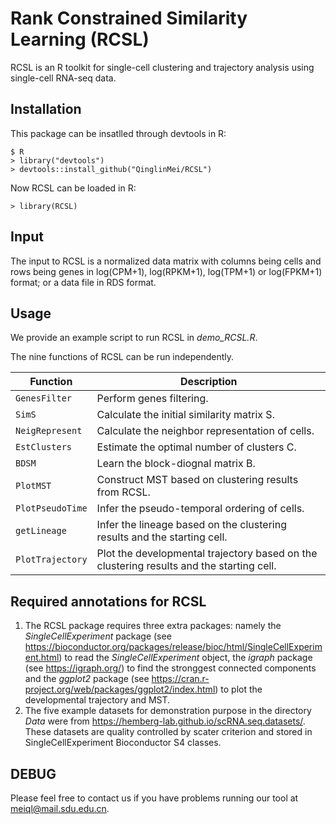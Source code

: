 # Rank Constrained Similarity Learning (RCSL)
RCSL is an R toolkit for single-cell clustering and trajectory analysis using single-cell RNA-seq data.

## Installation
This package can be insatlled through devtools in R:
```{r}
$ R
> library("devtools")
> devtools::install_github("QinglinMei/RCSL")
```
Now RCSL can be loaded in R:
```{r}
> library(RCSL)
```
## Input

The input to RCSL is a normalized data matrix with columns being cells and rows being genes in log(CPM+1), log(RPKM+1), log(TPM+1) or log(FPKM+1) format; or a data file in RDS format.

## Usage

We provide an example script to run RCSL in *demo_RCSL.R*. 

The nine functions of RCSL can be run independently.

Function | Description
-----------|----------
`GenesFilter` | Perform genes filtering.
`SimS` | Calculate the initial similarity matrix S.
`NeigRepresent` | Calculate the neighbor representation of cells.
`EstClusters` | Estimate the optimal number of clusters C.
`BDSM` | Learn the block-diognal matrix B.
`PlotMST` | Construct MST based on clustering results from RCSL.
`PlotPseudoTime` | Infer the pseudo-temporal ordering of cells.
`getLineage` | Infer the lineage based on the clustering results and the starting cell.
`PlotTrajectory` | Plot the developmental trajectory based on the clustering results and the starting cell.

## Required annotations for RCSL

1) The RCSL package requires three extra packages: namely the *SingleCellExperiment* package (see https://bioconductor.org/packages/release/bioc/html/SingleCellExperiment.html) to read the *SingleCellExperiment* object, the *igraph* package (see https://igraph.org/) to find the stronggest connected components and the *ggplot2* package (see https://cran.r-project.org/web/packages/ggplot2/index.html) to plot the developmental trajectory and MST.
2) The five example datasets for demonstration purpose in the directory *Data* were from https://hemberg-lab.github.io/scRNA.seq.datasets/. These datasets are quality controlled by scater criterion and stored in SingleCellExperiment Bioconductor S4 classes.


## DEBUG

Please feel free to contact us if you have problems running our tool at meiql@mail.sdu.edu.cn.





